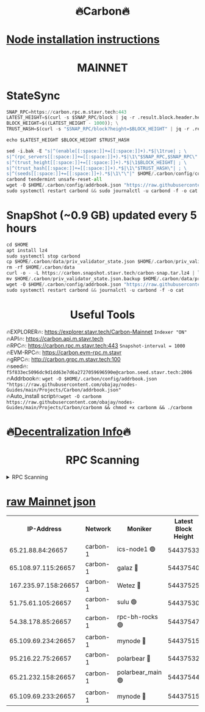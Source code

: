<h1 align="center"> 🔥Carbon🔥</h1>

[Node installation instructions](https://github.com/obajay/nodes-Guides/tree/main/Projects/Carbon)
=
<h1 align="center"> MAINNET</h1>

# StateSync
```python
SNAP_RPC=https://carbon.rpc.m.stavr.tech:443
LATEST_HEIGHT=$(curl -s $SNAP_RPC/block | jq -r .result.block.header.height); \
BLOCK_HEIGHT=$((LATEST_HEIGHT - 1000)); \
TRUST_HASH=$(curl -s "$SNAP_RPC/block?height=$BLOCK_HEIGHT" | jq -r .result.block_id.hash)

echo $LATEST_HEIGHT $BLOCK_HEIGHT $TRUST_HASH

sed -i.bak -E "s|^(enable[[:space:]]+=[[:space:]]+).*$|\1true| ; \
s|^(rpc_servers[[:space:]]+=[[:space:]]+).*$|\1\"$SNAP_RPC,$SNAP_RPC\"| ; \
s|^(trust_height[[:space:]]+=[[:space:]]+).*$|\1$BLOCK_HEIGHT| ; \
s|^(trust_hash[[:space:]]+=[[:space:]]+).*$|\1\"$TRUST_HASH\"| ; \
s|^(seeds[[:space:]]+=[[:space:]]+).*$|\1\"\"|" $HOME/.carbon/config/config.toml
carbond tendermint unsafe-reset-all
wget -O $HOME/.carbon/config/addrbook.json "https://raw.githubusercontent.com/obajay/nodes-Guides/main/Projects/Carbon/addrbook.json"
sudo systemctl restart carbond && sudo journalctl -u carbond -f -o cat
```
# SnapShot (~0.9 GB) updated every 5 hours
```python
cd $HOME
apt install lz4
sudo systemctl stop carbond
cp $HOME/.carbon/data/priv_validator_state.json $HOME/.carbon/priv_validator_state.json.backup
rm -rf $HOME/.carbon/data
curl -o - -L https://carbon.snapshot.stavr.tech/carbon-snap.tar.lz4 | lz4 -c -d - | tar -x -C $HOME/.carbon --strip-components 2
mv $HOME/.carbon/priv_validator_state.json.backup $HOME/.carbon/data/priv_validator_state.json
wget -O $HOME/.carbon/config/addrbook.json "https://raw.githubusercontent.com/obajay/nodes-Guides/main/Projects/Carbon/addrbook.json"
sudo systemctl restart carbond && journalctl -u carbond -f -o cat
```

 <h1 align="center"> Useful Tools</h1>

🔥EXPLORER🔥:     https://explorer.stavr.tech/Carbon-Mainnet        `Indexer "ON"` \
🔥API🔥:          https://carbon.api.m.stavr.tech \
🔥RPC🔥:          https://carbon.rpc.m.stavr.tech:443              `Snapshot-interval = 1000` \
🔥EVM-RPC🔥:      https://carbon.evm-rpc.m.stavr \
🔥gRPC🔥:         http://carbon.grpc.m.stavr.tech:100 \
🔥seed🔥:      `f5f833ec5096dc9d1dd63e7d6a2727059696590e@carbon.seed.stavr.tech:2006` \
🔥Addrbook🔥:  `wget -O $HOME/.carbon/config/addrbook.json "https://raw.githubusercontent.com/obajay/nodes-Guides/main/Projects/Carbon/addrbook.json"` \
🔥Auto_install script🔥:`wget -O carbonm https://raw.githubusercontent.com/obajay/nodes-Guides/main/Projects/Carbon/carbonm && chmod +x carbonm && ./carbonm`

🔥[Decentralization Info](https://github.com/obajay/StateSync-snapshots/tree/main/Projects/Carbon/Decentralization)🔥
=
<h1 align="center"> RPC Scanning</h1>

<details>
<summary>RPC Scanning</summary>

<h2 align="center"> We scan nodes in real time every 4 hours. And we provide the final result of RPC endpoints.
We cannot influence the operation of these nodes in any way. </h2>


```python
If Voting Power is higher than 0 --> then the Node is a validator of the network and may be subject to attack and be a potential threat to the chain.
```
```python
We marked such validators with a red symbol
```

</details>

[raw Mainnet json](https://rpc-check.carbonm.stavr.tech/carbonm/rpc-carbonm-result.json)
=


<table><tr><th>IP-Address</th><th>Network</th><th>Moniker</th><th>Latest Block Height</th><th>Earliest Block Height</th><th>Catching Up</th><th>Tx Index</th><th>Voting Power</th><th>Scan Time</th></tr><tr><td>65.21.88.84:26657</td><td>carbon-1</td><td>ics-node1 🟢</td><td>54437533</td><td>21164241</td><td>False</td><td>off</td><td>0</td><td>2024-03-04T00:56:52.767647686UTC</td></tr><tr><td>65.108.97.115:26657</td><td>carbon-1</td><td>galaz 🔴</td><td>54437540</td><td>47374001</td><td>False</td><td>on</td><td>10410077584</td><td>2024-03-04T00:57:05.266221819UTC</td></tr><tr><td>167.235.97.158:26657</td><td>carbon-1</td><td>Wetez 🔴</td><td>54437525</td><td>48067570</td><td>False</td><td>on</td><td>1358832813</td><td>2024-03-04T00:56:33.025846141UTC</td></tr><tr><td>51.75.61.105:26657</td><td>carbon-1</td><td>sulu 🟢</td><td>54437530</td><td>48742001</td><td>False</td><td>off</td><td>0</td><td>2024-03-04T00:56:44.033470343UTC</td></tr><tr><td>54.38.178.85:26657</td><td>carbon-1</td><td>rpc-bh-rocks 🟢</td><td>54437547</td><td>53130001</td><td>False</td><td>on</td><td>0</td><td>2024-03-04T00:57:20.099005025UTC</td></tr><tr><td>65.109.69.234:26657</td><td>carbon-1</td><td>mynode 🔴</td><td>54437515</td><td>53160001</td><td>False</td><td>off</td><td>12984492227</td><td>2024-03-04T00:56:16.090591241UTC</td></tr><tr><td>95.216.22.75:26657</td><td>carbon-1</td><td>polarbear 🔴</td><td>54437532</td><td>54283001</td><td>False</td><td>on</td><td>10233783028</td><td>2024-03-04T00:56:50.428642171UTC</td></tr><tr><td>65.21.232.158:26657</td><td>carbon-1</td><td>polarbear_main 🟢</td><td>54437544</td><td>54286001</td><td>False</td><td>off</td><td>0</td><td>2024-03-04T00:57:13.723880975UTC</td></tr><tr><td>65.109.69.233:26657</td><td>carbon-1</td><td>mynode 🔴</td><td>54437515</td><td>54380001</td><td>False</td><td>off</td><td>9295809421</td><td>2024-03-04T00:56:15.757615191UTC</td></tr></table>
